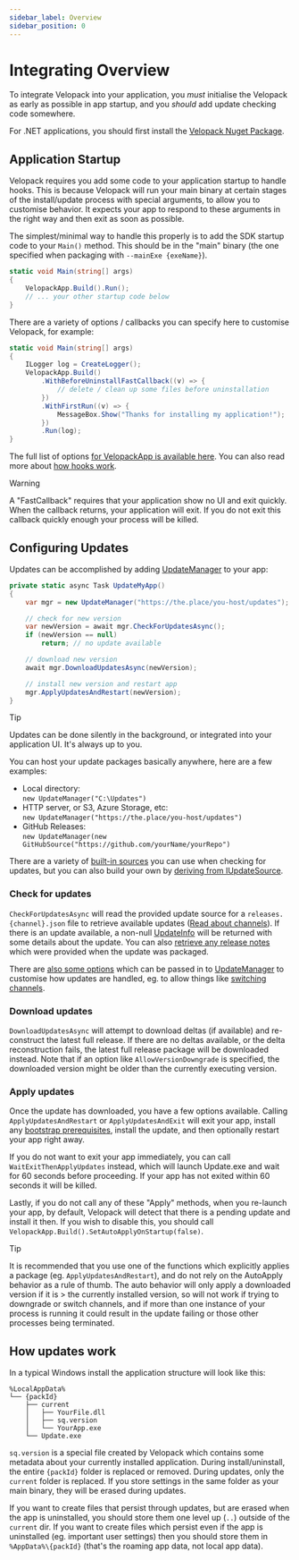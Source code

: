 ```yaml
---
sidebar_label: Overview
sidebar_position: 0
---
```


# Integrating Overview
<AppliesTo all />

To integrate Velopack into your application, you *must* initialise the Velopack as early as possible in app startup, and you *should* add update checking code somewhere.

For .NET applications, you should first install the [Velopack Nuget Package](https://nuget.org/packages/velopack).

## Application Startup
Velopack requires you add some code to your application startup to handle hooks. This is because Velopack will run your main binary at certain stages of the install/update process with special arguments, to allow you to customise behavior. It expects your app to respond to these arguments in the right way and then exit as soon as possible. 

The simplest/minimal way to handle this properly is to add the SDK startup code to your `Main()` method. This should be in the "main" binary (the one specified when packaging with `--mainExe {exeName}`).

```cs
static void Main(string[] args)
{
    VelopackApp.Build().Run();
    // ... your other startup code below
}
```

There are a variety of options / callbacks you can specify here to customise Velopack, for example:

```cs
static void Main(string[] args)
{
    ILogger log = CreateLogger();
    VelopackApp.Build()
        .WithBeforeUninstallFastCallback((v) => {
            // delete / clean up some files before uninstallation
        })
        .WithFirstRun((v) => {
            MessageBox.Show("Thanks for installing my application!");
        })
        .Run(log);
}
```

The full list of options [for VelopackApp is available here](/sdk/Velopack.VelopackApp.html). You can also read more about [how hooks work](hooks.md).

> [!WARNING]
> A "FastCallback" requires that your application show no UI and exit quickly. When the callback returns, your application will exit. If you do not exit this callback quickly enough your process will be killed.

## Configuring Updates
Updates can be accomplished by adding [UpdateManager](/sdk/Velopack.UpdateManager.html) to your app:

```cs
private static async Task UpdateMyApp()
{
    var mgr = new UpdateManager("https://the.place/you-host/updates");

    // check for new version
    var newVersion = await mgr.CheckForUpdatesAsync();
    if (newVersion == null)
        return; // no update available

    // download new version
    await mgr.DownloadUpdatesAsync(newVersion);

    // install new version and restart app
    mgr.ApplyUpdatesAndRestart(newVersion);
}
```

> [!TIP]
> Updates can be done silently in the background, or integrated into your application UI. It's always up to you.

You can host your update packages basically anywhere, here are a few examples:
- Local directory:<br/>`new UpdateManager("C:\Updates")`
- HTTP server, or S3, Azure Storage, etc:<br/>`new UpdateManager("https://the.place/you-host/updates")`
- GitHub Releases:<br/>`new UpdateManager(new GitHubSource("https://github.com/yourName/yourRepo")`

There are a variety of [built-in sources](/sdk/Velopack.Sources.html) you can use when checking for updates, but you can also build your own by [deriving from IUpdateSource](/sdk/Velopack.Sources.IUpdateSource.html).

### Check for updates
`CheckForUpdatesAsync` will read the provided update source for a `releases.{channel}.json` file to retrieve available updates ([Read about channels](../packaging/channels.md)). If there is an update available, a non-null [UpdateInfo](/sdk/Velopack.UpdateInfo.html) will be returned with some details about the update. You can also [retrieve any release notes](release-notes.md) which were provided when the update was packaged.

There are [also some options](/sdk/Velopack.UpdateOptions.html) which can be passed in to [UpdateManager](/sdk/Velopack.UpdateManager.html) to customise how updates are handled, eg. to allow things like [switching channels](switching-channels.md).

### Download updates
`DownloadUpdatesAsync` will attempt to download deltas (if available) and re-construct the latest full release. If there are no deltas available, or the delta reconstruction fails, the latest full release package will be downloaded instead. Note that if an option like `AllowVersionDowngrade` is specified, the downloaded version might be older than the currently executing version.

### Apply updates
Once the update has downloaded, you have a few options available. Calling `ApplyUpdatesAndRestart` or `ApplyUpdatesAndExit` will exit your app, install any [bootstrap prerequisites](../packaging/bootstrapping.md), install the update, and then optionally restart your app right away.

If you do not want to exit your app immediately, you can call `WaitExitThenApplyUpdates` instead, which will launch Update.exe and wait for 60 seconds before proceeding. If your app has not exited within 60 seconds it will be killed.

Lastly, if you do not call any of these "Apply" methods, when you re-launch your app, by default, Velopack will detect that there is a pending update and install it then. If you wish to disable this, you should call `VelopackApp.Build().SetAutoApplyOnStartup(false)`.

> [!TIP]
> It is recommended that you use one of the functions which explicitly applies a package (eg. `ApplyUpdatesAndRestart`), and do not rely on the AutoApply behavior as a rule of thumb. The auto behavior will only apply a downloaded version if it is > the currently installed version, so will not work if trying to downgrade or switch channels, and if more than one instance of your process is running it could result in the update failing or those other processes being terminated.

## How updates work
In a typical Windows install the application structure will look like this:
```
%LocalAppData%
└── {packId}
    ├── current
    │   ├── YourFile.dll
    │   ├── sq.version
    │   └── YourApp.exe
    └── Update.exe
```

`sq.version` is a special file created by Velopack which contains some metadata about your currently installed application. During install/uninstall, the entire `{packId}` folder is replaced or removed. During updates, only the `current` folder is replaced. If you store settings in the same folder as your main binary, they will be erased during updates. 

If you want to create files that persist through updates, but are erased when the app is uninstalled, you should store them one level up (`..`) outside of the `current` dir. If you want to create files which persist even if the app is uninstalled (eg. important user settings) then you should store them in `%AppData%\{packId}` (that's the roaming app data, not local app data).